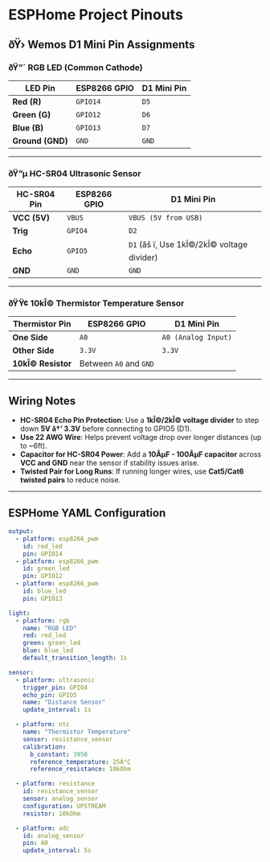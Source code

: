 # ESPHome Project Pinouts

## ðŸ›  **Wemos D1 Mini Pin Assignments**

### **ðŸ”´ RGB LED (Common Cathode)**
| **LED Pin** | **ESP8266 GPIO** | **D1 Mini Pin** |
|------------|----------------|----------------|
| **Red (R)** | `GPIO14` | `D5` |
| **Green (G)** | `GPIO12` | `D6` |
| **Blue (B)** | `GPIO13` | `D7` |
| **Ground (GND)** | `GND` | `GND` |

---

### **ðŸ”µ HC-SR04 Ultrasonic Sensor**
| **HC-SR04 Pin** | **ESP8266 GPIO** | **D1 Mini Pin** |
|---------------|----------------|----------------|
| **VCC (5V)** | `VBUS` | `VBUS (5V from USB)` |
| **Trig** | `GPIO4` | `D2` |
| **Echo** | `GPIO5` | `D1` (âš ï¸ Use 1kÎ©/2kÎ© voltage divider) |
| **GND** | `GND` | `GND` |

---

### **ðŸŸ¢ 10kÎ© Thermistor Temperature Sensor**
| **Thermistor Pin** | **ESP8266 GPIO** | **D1 Mini Pin** |
|------------------|----------------|----------------|
| **One Side** | `A0` | `A0 (Analog Input)` |
| **Other Side** | `3.3V` | `3.3V` |
| **10kÎ© Resistor** | Between `A0` and `GND` | |

---

## **Wiring Notes**
- **HC-SR04 Echo Pin Protection**: Use a **1kÎ©/2kÎ© voltage divider** to step down **5V â†’ 3.3V** before connecting to GPIO5 (D1).
- **Use 22 AWG Wire**: Helps prevent voltage drop over longer distances (up to ~6ft).
- **Capacitor for HC-SR04 Power**: Add a **10ÂµF - 100ÂµF capacitor** across **VCC and GND** near the sensor if stability issues arise.
- **Twisted Pair for Long Runs**: If running longer wires, use **Cat5/Cat6 twisted pairs** to reduce noise.

---

## **ESPHome YAML Configuration**
```yaml
output:
  - platform: esp8266_pwm
    id: red_led
    pin: GPIO14
  - platform: esp8266_pwm
    id: green_led
    pin: GPIO12
  - platform: esp8266_pwm
    id: blue_led
    pin: GPIO13

light:
  - platform: rgb
    name: "RGB LED"
    red: red_led
    green: green_led
    blue: blue_led
    default_transition_length: 1s

sensor:
  - platform: ultrasonic
    trigger_pin: GPIO4
    echo_pin: GPIO5
    name: "Distance Sensor"
    update_interval: 1s

  - platform: ntc
    name: "Thermistor Temperature"
    sensor: resistance_sensor
    calibration:
      b_constant: 3950
      reference_temperature: 25Â°C
      reference_resistance: 10kOhm

  - platform: resistance
    id: resistance_sensor
    sensor: analog_sensor
    configuration: UPSTREAM
    resistor: 10kOhm

  - platform: adc
    id: analog_sensor
    pin: A0
    update_interval: 5s
```
